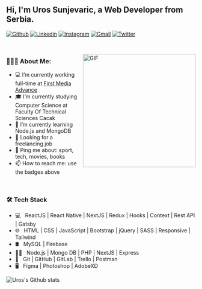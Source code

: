 
## Hi, I'm Uros Sunjevaric, a Web Developer from Serbia.


[![Github](https://img.shields.io/badge/-Github-000?style=flat&logo=Github&logoColor=white)](https://github.com/usunjevaric)
[![Linkedin](https://img.shields.io/badge/-LinkedIn-blue?style=flat&logo=Linkedin&logoColor=white)](https://www.linkedin.com/in/usunjevaric/)
[![Instagram](https://img.shields.io/badge/-Instagram-c13584?style=flat&labelColor=c13584&logo=instagram&logoColor=white)](https://www.instagram.com/uros_dev/)
[![Gmail](https://img.shields.io/badge/-Gmail-c14438?style=flat&logo=Gmail&logoColor=white)](mailto:usunjevaric@gmail.com)
[![Twitter](https://img.shields.io/badge/-Twitter-0078D4?style=flat&logo=Twitter&logoColor=white)](https://twitter.com/USunjevaric)

&nbsp;

<img align="right" alt="GIF" src="https://i.imgur.com/yiNBlxk.png" width="300" height="300" />

### 👨🏻‍💻 About Me: 
- 💻 I’m currently working full-time at [First Media Advance](https://fma.vision/)
- 🎓 I’m currently studying Computer Science at Faculty Of Technical Sciences Cacak
- 🌱 I’m currently learning Node.js and MongoDB
- 💼 Looking for a freelancing job
- 💬 Ping me about: sport, tech, movies, books
- 📫 How to reach me: use the badges above

&nbsp;

### 🛠 Tech Stack
- 💻 &nbsp; ReactJS | React Native | NextJS | Redux | Hooks | Context | Rest API | Gatsby 
- 🌐 &nbsp; HTML | CSS | JavaScript | Bootstrap | jQuery | SASS | Responsive | Tailwind
- 🛢 &nbsp; MySQL | Firebase
- 👨‍🔬 &nbsp; Node.js | Mongo DB | PHP | NextJS | Express
- 🔧 &nbsp; Git | GitHub | GitLab | Trello | Postman
- 🖥 &nbsp; Figma | Photoshop | AdobeXD


![Uros's Github stats](https://github-readme-stats.vercel.app/api?username=usunjevaric&show_icons=true)


